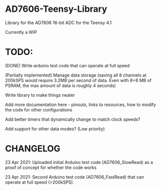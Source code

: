 # AD7606-Teensy-Library
Library for the AD7606 16-bit ADC for the Teensy 4.1

Currently a WIP

# TODO:
(DONE) Write arduino test code that can operate at full speed

(Partially implemented) Manage data storage (saving all 8 channels at 200kSPS would require 3.2MB per second of data. Even with 8+8 MB of PSRAM, the max amount of data is roughly 4 seconds)

Write library to make things neater

Add more documentation here - pinouts, links to resources, how to modify the code for other configurations

Add better timers that dynamically change to match clock speeds?

Add support for other data modes? (Low priority)

# CHANGELOG
23 Apr 2021: Uploaded initial Arduino test code (AD7606_SlowRead) as a proof of concept for whether the code works

23 Apr 2021: Second Arduino test code (AD7606_FastRead) that can operate at full speed (>200kSPS). 
